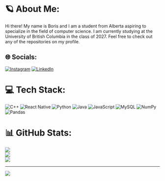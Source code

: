 # 🪐 About Me:
Hi there! My name is Boris and I am a student from Alberta aspiring to specialize in the field of computer science. I am currently studying at the University of British Columbia in the class of 2027. Feel free to check out any of the repositories on my profile.


## 🌐 Socials:
[![Instagram](https://img.shields.io/badge/Instagram-%23E4405F.svg?logo=Instagram&logoColor=white)](https://instagram.com/bruhris) [![LinkedIn](https://img.shields.io/badge/LinkedIn-%230077B5.svg?logo=linkedin&logoColor=white)](https://linkedin.com/in/boriswangcs) 

# 💻 Tech Stack:
![C++](https://img.shields.io/badge/c++-%2300599C.svg?style=for-the-badge&logo=c%2B%2B&logoColor=white) ![React Native](https://img.shields.io/badge/react_native-%2320232a.svg?style=for-the-badge&logo=react&logoColor=%2361DAFB) ![Python](https://img.shields.io/badge/python-3670A0?style=for-the-badge&logo=python&logoColor=ffdd54) ![Java](https://img.shields.io/badge/java-%23ED8B00.svg?style=for-the-badge&logo=openjdk&logoColor=white) ![JavaScript](https://img.shields.io/badge/javascript-%23323330.svg?style=for-the-badge&logo=javascript&logoColor=%23F7DF1E) ![MySQL](https://img.shields.io/badge/mysql-%2300000f.svg?style=for-the-badge&logo=mysql&logoColor=white) ![NumPy](https://img.shields.io/badge/numpy-%23013243.svg?style=for-the-badge&logo=numpy&logoColor=white) ![Pandas](https://img.shields.io/badge/pandas-%23150458.svg?style=for-the-badge&logo=pandas&logoColor=white)
# 📊 GitHub Stats:
![](https://github-readme-stats.vercel.app/api?username=bcw117&theme=react&hide_border=false&include_all_commits=true&count_private=false)<br/>
![](https://github-readme-streak-stats.herokuapp.com/?user=bcw117&theme=react&hide_border=false)<br/>
![](https://github-readme-stats.vercel.app/api/top-langs/?username=bcw117&theme=react&hide_border=false&include_all_commits=true&count_private=false&layout=compact)

---
[![](https://visitcount.itsvg.in/api?id=bcw117&icon=6&color=6)](https://visitcount.itsvg.in)
